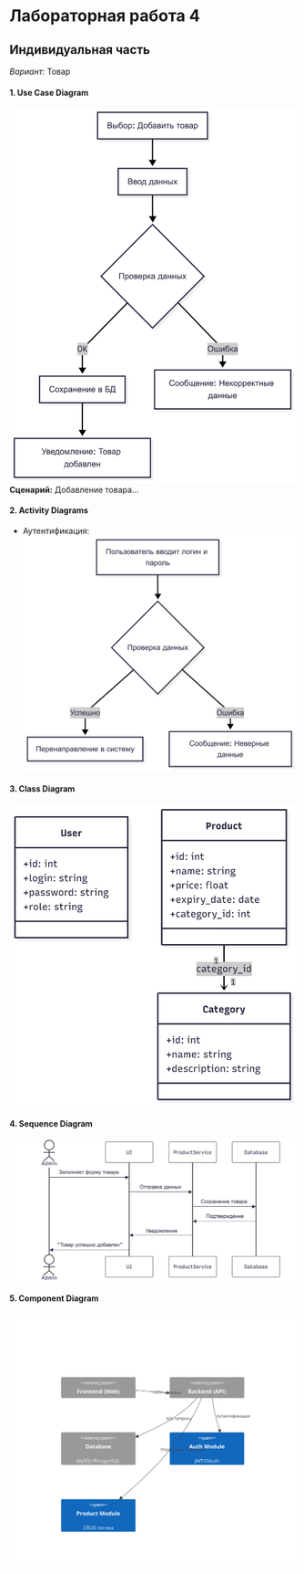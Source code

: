 # Лабораторная работа 4
## Индивидуальная часть
*Вариант:* Товар

#### 1. Use Case Diagram
![Use Case](q12p2.png)  
**Сценарий:** Добавление товара...

#### 2. Activity Diagrams
- Аутентификация:  
![Auth Activity](q12p1.png)   

#### 3. Class Diagram
![Class Diagram](q12p3.png)  

#### 4. Sequence Diagram
![Sequence Diagram](q12p42.png)  

#### 5. Component Diagram
![Component Diagram](q12p5.png)  
